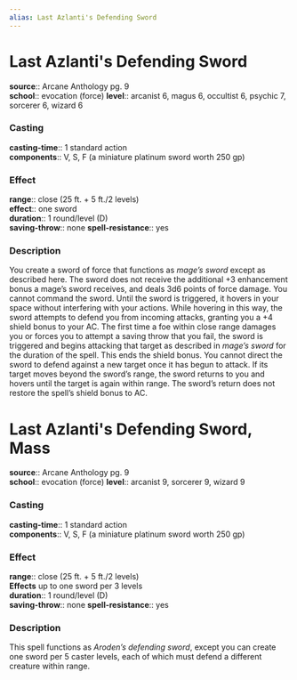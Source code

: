 ```yaml
---
alias: Last Azlanti's Defending Sword
---
```


# Last Azlanti's Defending Sword 

**source**:: Arcane Anthology pg. 9  
**school**:: evocation (force)
**level**:: arcanist 6, magus 6, occultist 6, psychic 7, sorcerer 6, wizard 6

### Casting 

**casting-time**:: 1 standard action  
**components**:: V, S, F (a miniature platinum sword worth 250 gp)

### Effect 

**range**:: close (25 ft. + 5 ft./2 levels)  
**effect**:: one sword  
**duration**:: 1 round/level (D)  
**saving-throw**:: none
**spell-resistance**:: yes

### Description 

You create a sword of force that functions as *mage’s sword* except as described here. The sword does not receive the additional +3 enhancement bonus a mage’s sword receives, and deals 3d6 points of force damage. You cannot command the sword. Until the sword is triggered, it hovers in your space without interfering with your actions. While hovering in this way, the sword attempts to defend you from incoming attacks, granting you a +4 shield bonus to your AC. The first time a foe within close range damages you or forces you to attempt a saving throw that you fail, the sword is triggered and begins attacking that target as described in *mage’s sword* for the duration of the spell. This ends the shield bonus. You cannot direct the sword to defend against a new target once it has begun to attack. If its target moves beyond the sword’s range, the sword returns to you and hovers until the target is again within range. The sword’s return does not restore the spell’s shield bonus to AC.

# Last Azlanti's Defending Sword, Mass 

**source**:: Arcane Anthology pg. 9  
**school**:: evocation (force)
**level**:: arcanist 9, sorcerer 9, wizard 9

### Casting 

**casting-time**:: 1 standard action  
**components**:: V, S, F (a miniature platinum sword worth 250 gp)

### Effect 

**range**:: close (25 ft. + 5 ft./2 levels)  
**Effects** up to one sword per 3 levels  
**duration**:: 1 round/level (D)  
**saving-throw**:: none
**spell-resistance**:: yes

### Description 

This spell functions as *Aroden’s defending sword*, except you can create one sword per 5 caster levels, each of which must defend a different creature within range.
